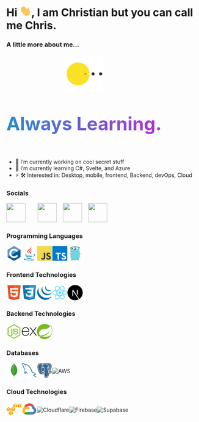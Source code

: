 

# Hi <img src="https://raw.githubusercontent.com/ABSphreak/ABSphreak/master/gifs/Hi.gif" width="30px">, I am Christian but you can call me Chris.


### A little more about me...



<div align="center" style="display:flex; flex-direction:row; align-items:center; ">
<a>
	<img src="https://raw.githubusercontent.com/Aniket965/Aniket965/master/pacman.svg?sanitize=true" width="100" height="100">
  <p style="font-size: 3rem; font-weight: bold; background: #278CCF;
background: linear-gradient(to right, #278CCF 0%, #B430CF 100%);
-webkit-background-clip: text;
-webkit-text-fill-color: transparent;
">Always Learning.</p> 
</a>
</div>



- 🔭 I’m currently working on cool secret stuff
- 🌱 I’m currently learning C#, Svelte, and Azure
- ⚡ 🛠 Interested in: Desktop, mobile, frontend, Backend, devOps, Cloud
<!-- - 👯 I’m looking to collaborate on ... -->
<!-- - 🤔 I’m looking for help with ... -->
<!-- - 💬 Ask me about ... -->
<!-- - 📫 How to reach me: ... -->
<!-- - 😄 Pronouns: ... -->
<!-- - ⚡ Fun fact: ... -->




### Socials




<div style="display:flex; flex-direction:row; align-items:center; ">
  <a style="padding-right: 16px" href="https://www.linkedin.com/in/chrisciokler/">
    <img src="https://cdn.svgporn.com/logos/linkedin-icon.svg" width="50" height="50">
  </a>
  <a href="https://twitter.com/Aniket965" style="margin-left: 16px;">
    <img src="https://cdn.svgporn.com/logos/twitter.svg" width="50" height="50">
  </a>
  <a href="https://www.instagram.com/aniket965/" style="margin-left: 16px;">
    <img src="https://cdn.svgporn.com/logos/facebook.svg" width="50" height="50">
  </a>
  <a href="https://www.facebook.com/aniket965/" style="margin-left: 16px;">
    <img src="https://cdn.svgporn.com/logos/instagram-icon.svg" width="50" height="50">
  </a>
</div>




### Programming Languages




<div style="display:flex; flex-direction:row; align-items:center; ">
    <a>
      <img src="https://raw.githubusercontent.com/devicons/devicon/master/icons/c/c-original.svg" alt="C" width="40" height="40"/>
    </a>
    <a>
      <img src="https://raw.githubusercontent.com/devicons/devicon/master/icons/java/java-original.svg" alt="Java" width="40" height="40"/>
    </a>
    <a>
      <img src="https://raw.githubusercontent.com/devicons/devicon/master/icons/javascript/javascript-original.svg" alt="JavaScript" width="40" height="40"/>
    </a>
    <a>
      <img src="https://raw.githubusercontent.com/devicons/devicon/master/icons/typescript/typescript-original.svg" alt="TypeScript" width="40" height="40"/>
    </a>
    <a>
      <img src="https://raw.githubusercontent.com/devicons/devicon/master/icons/go/go-original.svg" alt="Go" width="40" height="40"/>
    </a>
</div>



### Frontend Technologies




<div style="display:flex; flex-direction:row; align-items:center; ">
    <a>
      <img src="https://raw.githubusercontent.com/devicons/devicon/master/icons/html5/html5-original.svg" alt="HTML5" width="40" height="40"/>
    </a>
    <a>
      <img src="https://raw.githubusercontent.com/devicons/devicon/master/icons/css3/css3-original.svg" alt="CSS3" width="40" height="40"/>
    </a>
    <a>
      <img src="https://raw.githubusercontent.com/devicons/devicon/master/icons/jquery/jquery-original.svg" alt="React-Native" width="40" height="40"/>
    </a>
    <a>
      <img src="https://raw.githubusercontent.com/devicons/devicon/master/icons/react/react-original.svg" alt="React" width="40" height="40"/>
    </a>
    <a>
      <img src="https://raw.githubusercontent.com/devicons/devicon/master/icons/nextjs/nextjs-original.svg" alt="Nextjs" width="40" height="40"/>
    </a>
</div>




### Backend Technologies




<div style="display:flex; flex-direction:row; align-items:center; ">
    <a>
      <img src="https://raw.githubusercontent.com/devicons/devicon/master/icons/nodejs/nodejs-original.svg" alt="Nodejs" width="40" height="40"/>
    </a>
    <a>
      <img src="https://raw.githubusercontent.com/devicons/devicon/master/icons/express/express-original.svg" alt="Express" width="40" height="40"/>
    </a>
    <a>
      <img src="https://raw.githubusercontent.com/devicons/devicon/master/icons/spring/spring-original.svg" alt="Spring" width="40" height="40"/>
    </a>
</div>




### Databases




<div style="display:flex; flex-direction:row; align-items:center; ">
    <a>
      <img src="https://raw.githubusercontent.com/devicons/devicon/master/icons/mongodb/mongodb-original.svg" alt="MongoDB" width="40" height="40"/>
    </a>
    <a>
      <img src="https://raw.githubusercontent.com/devicons/devicon/master/icons/mysql/mysql-original.svg" alt="MySQL" width="40" height="40"/>
    </a>
    <a>
      <img src="https://raw.githubusercontent.com/devicons/devicon/master/icons/postgresql/postgresql-original.svg" alt="PostgreSQL" width="40" height="40"/>
    </a>
    <a>
      <img src="https://cdn.svgporn.com/logos/aws-dynamodb.svg" alt="AWS" width="40" height="40"/>
    </a>
</div>




### Cloud Technologies




<div style="display:flex; flex-direction:row; align-items:center; ">
    <a>
      <img src="https://raw.githubusercontent.com/devicons/devicon/master/icons/amazonwebservices/amazonwebservices-original.svg" alt="AWS" width="40" height="40"/>
    </a>
    <a>
      <img src="https://raw.githubusercontent.com/devicons/devicon/master/icons/googlecloud/googlecloud-original.svg" alt="GCP" width="40" height="40"/>
    </a>
    <a>
      <img src="https://cdn.svgporn.com/logos/cloudflare.svg" alt="Cloudflare" width="40" height="40"/>
    </a>
    <a>
      <img src="https://cdn.svgporn.com/logos/firebase.svg" alt="Firebase" width="40" height="40"/>
    </a>
    <a>
      <img src="https://cdn.svgporn.com/logos/supabase-icon.svg" alt="Supabase" width="40" height="40"/>
    </a>
</div>

